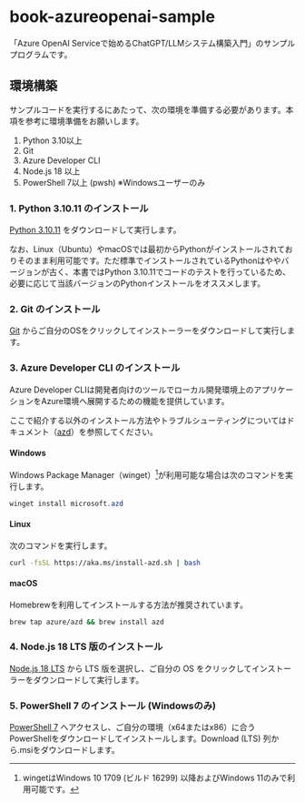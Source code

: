 # book-azureopenai-sample
「Azure OpenAI Serviceで始めるChatGPT/LLMシステム構築入門」のサンプルプログラムです。

## 環境構築
サンプルコードを実行するにあたって、次の環境を準備する必要があります。本項を参考に環境準備をお願いします。

1. Python 3.10以上
2. Git
3. Azure Developer CLI
4. Node.js 18 以上
5. PowerShell 7以上 (pwsh) ※Windowsユーザーのみ

### 1. Python 3.10.11 のインストール
[Python 3.10.11](https://www.python.org/ftp/python/3.10.11/python-3.10.11.exe) をダウンロードして実行します。

なお、Linux（Ubuntu）やmacOSでは最初からPythonがインストールされておりそのまま利用可能です。ただ標準でインストールされているPythonはややバージョンが古く、本書ではPython 3.10.11でコードのテストを行っているため、必要に応じて当該バージョンのPythonインストールをオススメします。

### 2. Git のインストール
[Git](https://git-scm.com/downloads) からご自分のOSをクリックしてインストーラーをダウンロードして実行します。

### 3. Azure Developer CLI のインストール
Azure Developer CLIは開発者向けのツールでローカル開発環境上のアプリケーションをAzure環境へ展開するための機能を提供しています。

ここで紹介する以外のインストール方法やトラブルシューティングについてはドキュメント（[azd](https://aka.ms/azd)）を参照してください。

#### Windows
Windows Package Manager（winget）[^1]が利用可能な場合は次のコマンドを実行します。


```powershell
winget install microsoft.azd
```

[^1]: wingetはWindows 10 1709 (ビルド 16299) 以降およびWindows 11のみで利用可能です。

#### Linux
次のコマンドを実行します。

```bash
curl -fsSL https://aka.ms/install-azd.sh | bash
```

#### macOS
Homebrewを利用してインストールする方法が推奨されています。

```bash
brew tap azure/azd && brew install azd
```

### 4. Node.js 18 LTS 版のインストール
[Node.js 18 LTS](https://nodejs.org/ja/download) から LTS 版を選択し、ご自分の OS をクリックしてインストーラーをダウンロードして実行します。

### 5. PowerShell 7 のインストール (Windowsのみ)
[PowerShell 7](https://github.com/PowerShell/PowerShell) へアクセスし、ご自分の環境（x64またはx86）に合うPowerShellをダウンロードしてインストールします。Download (LTS) 列から.msiをダウンロードします。
